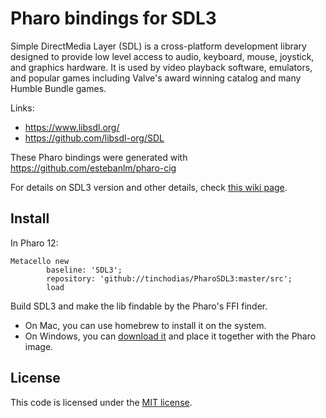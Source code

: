 # Pharo bindings for SDL3

Simple DirectMedia Layer (SDL) is a cross-platform development library designed to provide low level access to audio, keyboard, mouse, joystick, and graphics hardware. It is used by video playback software, emulators, and popular games including Valve's award winning catalog and many Humble Bundle games.

Links:
* https://www.libsdl.org/
* https://github.com/libsdl-org/SDL

These Pharo bindings were generated with https://github.com/estebanlm/pharo-cig

For details on SDL3 version and other details, check [this wiki page](../../wiki).

## Install

In Pharo 12:

```smalltalk
Metacello new
        baseline: 'SDL3';
        repository: 'github://tinchodias/PharoSDL3:master/src';
        load
```

Build SDL3 and make the lib findable by the Pharo's FFI finder. 
* On Mac, you can use homebrew to install it on the system.
* On Windows, you can [download it](https://github.com/libsdl-org/SDL/releases) and place it together with the Pharo image.

## License

This code is licensed under the [MIT license](./LICENSE).
